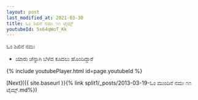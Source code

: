 ```yaml
---
layout: post
last_modified_at: 2021-03-30
title: ಓಂ ಶಿಖಿನೆ ನಮಃ ೧೧ ಟೈಮ್ಸ್
youtubeId: 5x64qWoT_Kk
---
```

 
 
 ಓಂ ಶಿಖಿನೆ ನಮಃ  
 
 -  ಯಾರು ಚೆನ್ನಾಗಿ ಬೆಳೆದ ಕೂದಲು ಹೊಂದಿದ್ದಾರೆ 
 
  
 
  
 
 
 
 
 
 


{% include youtubePlayer.html id=page.youtubeId %}
 
[Next]({{ site.baseurl }}{% link  split1/_posts/2013-03-19-ಓಂ ಮುಂದಿನೆ ನಮಃ ೧೧ ಟೈಮ್ಸ್.md%})
 
